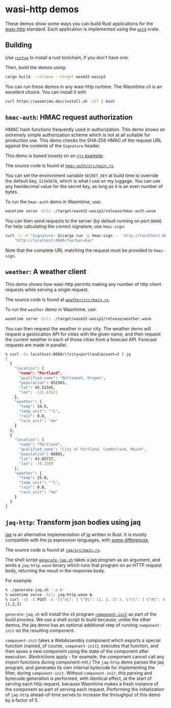 # wasi-http demos

These demos show some ways you can build Rust applications for the [wasi-http]
standard. Each application is implemented using the [`wstd`] crate.

[wasi-http]: https://github.com/WebAssembly/wasi-http
[`wstd`]: https://github.com/bytecodealliance/wstd

## Building

Use [`rustup`](https://rustup.rs) to install a rust toolchain, if you don't
have one.

Then, build the demos using:

```sh
cargo build --release --target wasm32-wasip2
```

You can run these demos in any wasi-http runtime. The Wasmtime cli is an
excellent choice. You can install it with

```sh
curl https://wasmtime.dev/install.sh -sSf | bash
```


## `hmac-auth`: HMAC request authorization

HMAC hash functions frequently used in authorization. This demo shows an
extremely simple authorization scheme which is not at all suitable for
production use. This demo checks the SHA-256 HMAC of the request URL against
the contents of the `Signature` header.

This demo is based loosely on an [`njs` example].

[`njs` example]: https://github.com/nginx/njs-examples?tab=readme-ov-file#authorizing-requests-using-auth-request-http-authorization-auth-request

The source code is found at [`hmac-auth/src/main.rs`].

[`hmac-auth/src/main.rs`]: https://github.com/pchickey/wasi-http-demos/blob/main/hmac-auth/src/main.rs

You can set the environment variable `SECRET_KEY` at build time to override
the default key, `12345678`, which is what I use on my luggage. You can use
any hexidecimal value for the secret key, as long as it is an even number of
bytes.

To run the `hmac-auth` demo in Wasmtime, use:

```sh
wasmtime serve -Scli ./target/wasm32-wasip2/release/hmac-auth.wasm
```

You can then send requests to the server (by default running on port `8080`).
For help calculating the correct signature, use `hmac-sign`:

```sh
curl -v -H "Signature: $(cargo run -p hmac-sign -- 'http://localhost:8080/foo?bar=baz')" \
    "http://localhost:8080/foo?bar=baz"
```

Note that the complete URL matching the request must be provided to `hmac-sign`.

## `weather`: A weather client

This demo shows how wasi-http permits making any number of http client
requests while serving a single request.

The source code is found at [`weather/src/main.rs`].

[`weather/src/main.rs`]: https://github.com/pchickey/wasi-http-demos/blob/main/hmac-auth/src/main.rs

To run the `weather` demo in Wasmtime, use:
```sh
wasmtime serve -Scli ./target/wasm32-wasip2/release/weather.wasm
```

You can then request the weather in your city. The weather demo will request a
geolocation API for cities with the given name, and then request the current
weather in each of those cities from a forecast API. Forecast requests are
made in parallel.

```sh
% curl -Ss localhost:8080/\?city=portland\&count=2 | jq
[
  {
    "location": {
      "name": "Portland",
      "qualified_name": "Multnomah, Oregon",
      "population": 652503,
      "lat": 45.52345,
      "lon": -122.67621
    },
    "weather": {
      "temp": 34.5,
      "temp_unit": "°C",
      "rain": 0.0,
      "rain_unit": "mm"
    }
  },
  {
    "location": {
      "name": "Portland",
      "qualified_name": "City of Portland, Cumberland, Maine",
      "population": 66881,
      "lat": 43.65737,
      "lon": -70.2589
    },
    "weather": {
      "temp": 25.8,
      "temp_unit": "°C",
      "rain": 0.0,
      "rain_unit": "mm"
    }
  }
]
```


## `jaq-http`: Transform json bodies using jaq

[jaq] is an alternative implementation of [jq] written in Rust. It is mostly
compatible with the jq expression languages, with [some differences].

[jaq]: https://github.com/01mf02/jaq
[jq]: https://jqlang.org/
[some differences]: https://github.com/01mf02/jaq?tab=readme-ov-file#differences-between-jq-and-jaq

The source code is found at [`jaq/src/main.rs`].

[`jaq/src/main.rs`]: https://github.com/pchickey/wasi-http-demos/blob/main/jaq/src/main.rs

The shell script [`generate-jaq.sh`] takes a jaq program as an argument, and
emits a `jaq-http.wasm` binary which runs that program on an HTTP request
body, returning the result in the response body.

[`generate-jaq.sh`]: https://github.com/pchickey/wasi-http-demos/blob/main/generate-jaq.sh

For example:
```sh
% ./generate-jaq.sh '.a.b'
% wasmtime serve -Scli jaq-http.wasm &
% curl -sS -X POST -d "{\"a\": { \"b\": [1, 2, 3] }, \"c\": { \"d\": 4 } }" http://localhost:8080
[1,2,3]
```

`generate-jaq.sh` will install the cli program [`component-init`] as part of
the build process. We use a shell script to build because, unlike the other
demos, the jaq demo has an optional additional step of running `component-init`
on the resulting component.

`component-init` takes a WebAssembly component which exports a special
function (named, of course, `component-init`), executes that function, and
then saves a new component using the state of the component after execution.
(Restrictions apply - for example, the component cannot call any import
functions during component-init.) The `jaq-http` demo parses the jaq program,
and generates its own internal bytecode for implementing the filter, during
`component-init`. Without `component-init`, this parsing and bytecode
generation is performed, with identical effect, at the start of serving
each http request, because Wasmtime makes a fresh instance of the component
as part of serving each request. Performing the initialization of `jaq-http`
ahead-of-time serves to increase the throughput of this demo by a factor of 5.

[`component-init`]: https://github.com/dicej/component-init
